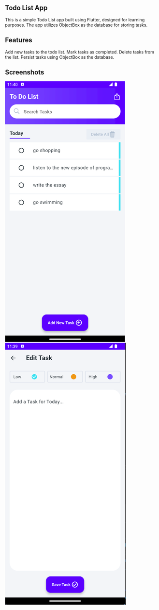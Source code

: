 
## Todo List App
This is a simple Todo List app built using Flutter, designed for learning purposes. The app utilizes ObjectBox as the database for storing tasks.

## Features
Add new tasks to the todo list.
Mark tasks as completed.
Delete tasks from the list.
Persist tasks using ObjectBox as the database.

## Screenshots

![Screenshot 2](https://github.com/peymansf2000/todo_list_app/blob/main/screenshots/Screenshot_2.png)
![Screenshot 1](https://github.com/peymansf2000/todo_list_app/blob/main/screenshots/Screenshot_1.png)
